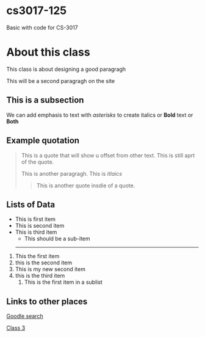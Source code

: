 # cs3017-125
Basic with code for CS-3017

# About this class
This class is about designing a good paragragh

This will be a second paragragh on the site 

## This is a subsection
We can add emphasis to text with *asterisks* to create italics or **Bold** text or **Both**

## Example quotation 
> This is a quote that will show u offset from other text.
> This is still aprt of the quote.
>
> This is another paragragh. This is *itlaics*
>
>> This is another quote insdie of a quote.

  ## Lists of Data



+ This is first item
+ This is second item
+ This is third item
   + This should be a sub-item
  ---
   
1. This the first item
2. this is the second item
3. This is my new second item
4. this is the third item
     1. This is the first item in a sublist

## Links to other places
[ Goodle search](https://google.com)

[Class 3](class3)


  
